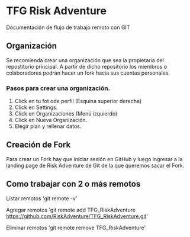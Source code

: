 # TFG Risk Adventure


Documentación de flujo de trabajo remoto con GIT 


## Organización

Se recomienda crear una organización que sea la propietaria del repostitorio principal. A partir de dicho repositorio los miembros o colaboradores podrán hacer un fork hacia sus cuentas personales.

### Pasos para crear una organización.

1. Click en tu fot ode perfil (Esquina superior derecha)
2. Click en Settings.
3. Click en Organizaciones (Menú izquierdo)
4. Click en Nueva Organización.
5. Elegir plan y rellenar datos. 

## Creación de Fork

Para crear un Fork hay que iniciar sesión en GitHub y luego ingresar a la landing page de Risk Adventure de Git de la que queremos sacar el Fork.

## Como trabajar con 2 o más remotos

Listar remotos
'git remote -v'

Agregar remotos
'git remote add TFG_RiskAdventure https://github.com/RiskAdventure/TFG_RiskAdventure.git'

Eliminar remotos
'git remote remove TFG_RiskAdventure' 

